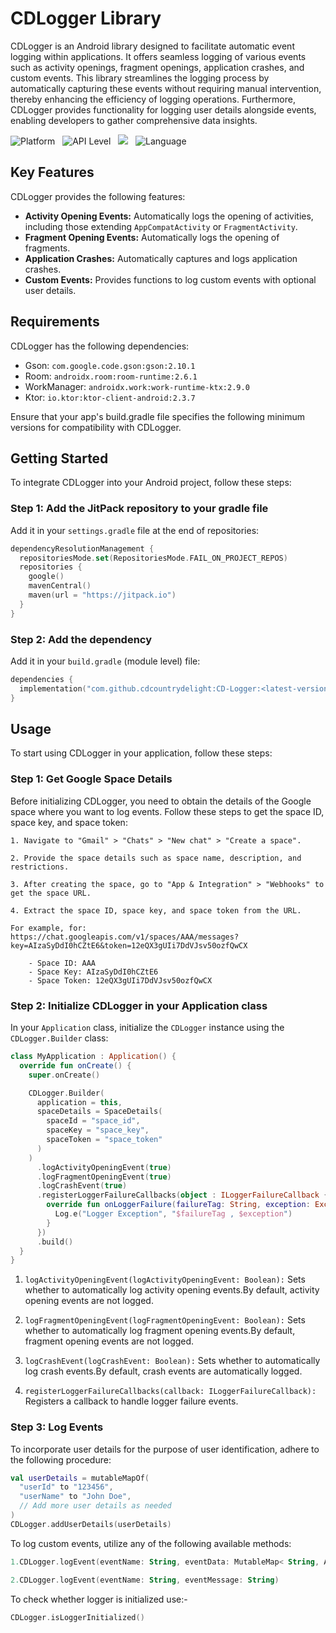 # CDLogger Library

CDLogger is an Android library designed to facilitate automatic event logging within applications.
It offers seamless logging of various events such as activity openings, fragment openings,
application crashes, and custom events. This library streamlines the logging process by
automatically capturing these events without requiring manual intervention, thereby enhancing the
efficiency of logging operations. Furthermore, CDLogger provides functionality for logging user
details alongside events, enabling developers to gather comprehensive data insights.

![Platform](https://img.shields.io/badge/Platform-Android-lightseagreen) &nbsp;
![API Level](https://img.shields.io/badge/API-21%2B-steelblue) &nbsp;
[![](https://jitpack.io/v/cdcountrydelight/CD-Logger.svg)](https://jitpack.io/#cdcountrydelight/CD-Logger)
&nbsp;
![Language](https://img.shields.io/badge/Language-Kotlin-orange)

## Key Features

CDLogger provides the following features:

- **Activity Opening Events:** Automatically logs the opening of activities, including those
  extending `AppCompatActivity` or `FragmentActivity`.
- **Fragment Opening Events:** Automatically logs the opening of fragments.
- **Application Crashes:** Automatically captures and logs application crashes.
- **Custom Events:** Provides functions to log custom events with optional user details.

## Requirements

CDLogger has the following dependencies:

- Gson: `com.google.code.gson:gson:2.10.1`
- Room: `androidx.room:room-runtime:2.6.1`
- WorkManager: `androidx.work:work-runtime-ktx:2.9.0`
- Ktor: `io.ktor:ktor-client-android:2.3.7`

Ensure that your app's build.gradle file specifies the following minimum versions for compatibility
with CDLogger.

## Getting Started

To integrate CDLogger into your Android project, follow these steps:

### Step 1: Add the JitPack repository to your gradle file

Add it in your `settings.gradle` file at the end of repositories:

```kotlin
dependencyResolutionManagement {
  repositoriesMode.set(RepositoriesMode.FAIL_ON_PROJECT_REPOS)
  repositories {
    google()
    mavenCentral()
    maven(url = "https://jitpack.io")
  }
}
```

### Step 2: Add the dependency

Add it in your `build.gradle` (module level) file:

```kotlin
dependencies {
  implementation("com.github.cdcountrydelight:CD-Logger:<latest-version>")
}
```

## Usage

To start using CDLogger in your application, follow these steps:

### Step 1: Get Google Space Details

Before initializing CDLogger, you need to obtain the details of the Google space where you want to
log events. Follow these steps to get the space ID, space key, and space token:

    1. Navigate to "Gmail" > "Chats" > "New chat" > "Create a space".

    2. Provide the space details such as space name, description, and restrictions.

    3. After creating the space, go to "App & Integration" > "Webhooks" to get the space URL.
    
    4. Extract the space ID, space key, and space token from the URL. 

    For example, for:
    https://chat.googleapis.com/v1/spaces/AAA/messages?key=AIzaSyDdI0hCZtE6&token=12eQX3gUIi7DdVJsv50ozfQwCX

        - Space ID: AAA
        - Space Key: AIzaSyDdI0hCZtE6
        - Space Token: 12eQX3gUIi7DdVJsv50ozfQwCX

### Step 2: Initialize CDLogger in your Application class

In your `Application` class, initialize the `CDLogger` instance using the `CDLogger.Builder` class:

```kotlin
class MyApplication : Application() {
  override fun onCreate() {
    super.onCreate()

    CDLogger.Builder(
      application = this,
      spaceDetails = SpaceDetails(
        spaceId = "space_id",
        spaceKey = "space_key",
        spaceToken = "space_token"
      )
    )
      .logActivityOpeningEvent(true)
      .logFragmentOpeningEvent(true)
      .logCrashEvent(true)
      .registerLoggerFailureCallbacks(object : ILoggerFailureCallback {
        override fun onLoggerFailure(failureTag: String, exception: Exception) {
          Log.e("Logger Exception", "$failureTag , $exception")
        }
      })
      .build()
  }
}
```

1. `logActivityOpeningEvent(logActivityOpeningEvent: Boolean):` Sets whether to automatically log
   activity opening events.By default, activity opening events are not logged.

2. `logFragmentOpeningEvent(logFragmentOpeningEvent: Boolean):` Sets whether to automatically log
   fragment opening events.By default, fragment opening events are not logged.

3. `logCrashEvent(logCrashEvent: Boolean):` Sets whether to automatically log crash events.By
   default, crash events are automatically logged.

4. `registerLoggerFailureCallbacks(callback: ILoggerFailureCallback):` Registers a callback to
   handle logger failure events.

### Step 3: Log Events

To incorporate user details for the purpose of user identification, adhere to the following
procedure:

```kotlin
val userDetails = mutableMapOf(
  "userId" to "123456",
  "userName" to "John Doe",
  // Add more user details as needed
)
CDLogger.addUserDetails(userDetails)

```

To log custom events, utilize any of the following available methods:

```kotlin
1.CDLogger.logEvent(eventName: String, eventData: MutableMap< String, Any >)

2.CDLogger.logEvent(eventName: String, eventMessage: String)
```

To check whether logger is initialized use:-

```kotlin
CDLogger.isLoggerInitialized()
```


